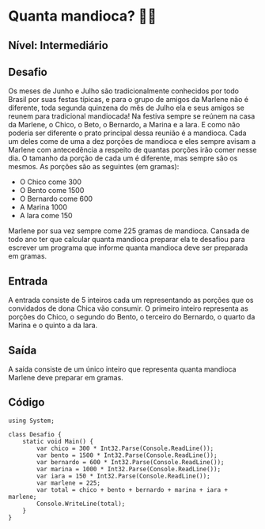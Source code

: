 # Quanta mandioca? :woman_technologist:

## **Nível: Intermediário**

## Desafio

Os meses de Junho e Julho são tradicionalmente conhecidos por todo Brasil por suas festas típicas, e para o grupo de amigos da Marlene não é diferente, toda segunda quinzena do mês de Julho ela e seus amigos se reunem para tradicional mandiocada! Na festiva sempre se reúnem na casa da Marlene, o Chico, o Beto, o Bernardo, a Marina e a Iara. E como não poderia ser diferente o prato principal dessa reunião é a mandioca. Cada um deles come de uma a dez porções de mandioca e eles sempre avisam a Marlene com antecedência a respeito de quantas porções irão comer nesse dia. O tamanho da porção de cada um é diferente, mas sempre são os mesmos. As porções são as seguintes (em gramas):

- O Chico come 300
- O Bento come 1500
- O Bernardo come 600
- A Marina 1000
- A Iara come 150

Marlene por sua vez sempre come 225 gramas de mandioca. Cansada de todo ano ter que calcular quanta mandioca preparar ela te desafiou para escrever um programa que informe quanta mandioca deve ser preparada em gramas.

## Entrada

A entrada consiste de 5 inteiros cada um representando as porções que os convidados de dona Chica vão consumir. O primeiro inteiro representa as porções do Chico, o segundo do Bento, o terceiro do Bernardo, o quarto da Marina e o quinto a da Iara.

## Saída

A saída consiste de um único inteiro que representa quanta mandioca Marlene deve preparar em gramas.

## Código

```
using System; 

class Desafio { 
    static void Main() { 
        var chico = 300 * Int32.Parse(Console.ReadLine()); 
        var bento = 1500 * Int32.Parse(Console.ReadLine()); 
        var bernardo = 600 * Int32.Parse(Console.ReadLine());
        var marina = 1000 * Int32.Parse(Console.ReadLine()); 
        var iara = 150 * Int32.Parse(Console.ReadLine()); 
        var marlene = 225; 
        var total = chico + bento + bernardo + marina + iara + marlene; 
        Console.WriteLine(total); 
    } 
} 
```

